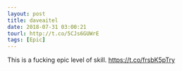 ```yaml
---
layout: post
title: daveaitel
date: 2018-07-31 03:00:21
tourl: http://t.co/5CJs6GUWrE
tags: [Epic]
---
```

This is a fucking epic level of skill. https://t.co/frsbK5pTry